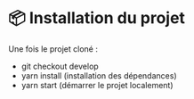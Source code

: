 📦 Installation du projet
===============

Une fois le projet cloné :
- git checkout develop
- yarn install (installation des dépendances)
- yarn start (démarrer le projet localement)
